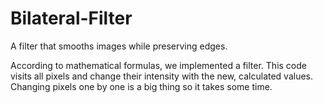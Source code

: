 # Bilateral-Filter
A filter that smooths images while preserving edges.

According to mathematical formulas, we implemented a filter. This code visits all pixels and change their intensity with the new, calculated values. Changing pixels one by one is a big thing so it takes some time.
